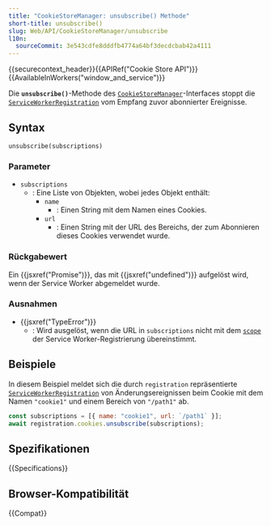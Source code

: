 ```yaml
---
title: "CookieStoreManager: unsubscribe() Methode"
short-title: unsubscribe()
slug: Web/API/CookieStoreManager/unsubscribe
l10n:
  sourceCommit: 3e543cdfe8dddfb4774a64bf3decdcbab42a4111
---
```


{{securecontext_header}}{{APIRef("Cookie Store API")}}{{AvailableInWorkers("window_and_service")}}

Die **`unsubscribe()`**-Methode des [`CookieStoreManager`](/de/docs/Web/API/CookieStoreManager)-Interfaces stoppt die [`ServiceWorkerRegistration`](/de/docs/Web/API/ServiceWorkerRegistration) vom Empfang zuvor abonnierter Ereignisse.

## Syntax

```js-nolint
unsubscribe(subscriptions)
```

### Parameter

- `subscriptions`
  - : Eine Liste von Objekten, wobei jedes Objekt enthält:
    - `name`
      - : Einen String mit dem Namen eines Cookies.
    - `url`
      - : Einen String mit der URL des Bereichs, der zum Abonnieren dieses Cookies verwendet wurde.

### Rückgabewert

Ein {{jsxref("Promise")}}, das mit {{jsxref("undefined")}} aufgelöst wird, wenn der Service Worker abgemeldet wurde.

### Ausnahmen

- {{jsxref("TypeError")}}
  - : Wird ausgelöst, wenn die URL in `subscriptions` nicht mit dem [`scope`](/de/docs/Web/API/ServiceWorkerRegistration/scope) der Service Worker-Registrierung übereinstimmt.

## Beispiele

In diesem Beispiel meldet sich die durch `registration` repräsentierte [`ServiceWorkerRegistration`](/de/docs/Web/API/ServiceWorkerRegistration) von Änderungsereignissen beim Cookie mit dem Namen `"cookie1"` und einem Bereich von `"/path1"` ab.

```js
const subscriptions = [{ name: "cookie1", url: `/path1` }];
await registration.cookies.unsubscribe(subscriptions);
```

## Spezifikationen

{{Specifications}}

## Browser-Kompatibilität

{{Compat}}
